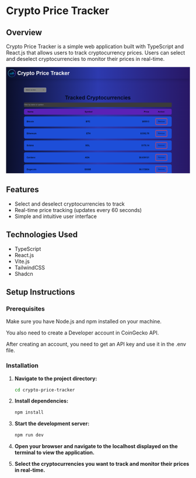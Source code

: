 # Crypto Price Tracker

## Overview

Crypto Price Tracker is a simple web application built with TypeScript and React.js that allows users to track cryptocurrency prices. Users can select and deselect cryptocurrencies to monitor their prices in real-time.

![Crypto Price Tracker Screenshot](./public/AppScreenshot1.png)

## Features

- Select and deselect cryptocurrencies to track
- Real-time price tracking (updates every 60 seconds)
- Simple and intuitive user interface

## Technologies Used

- TypeScript
- React.js
- Vite.js
- TailwindCSS
- Shadcn

## Setup Instructions

### Prerequisites

Make sure you have Node.js and npm installed on your machine.

You also need to create a Developer account in CoinGecko API.

After creating an account, you need to get an API key and use it in the .env file.

### Installation

1. **Navigate to the project directory:**

   ```bash
   cd crypto-price-tracker
   ```

2. **Install dependencies:**

   ```bash
   npm install
   ```

3. **Start the development server:**

   ```bash
   npm run dev
   ```

4. **Open your browser and navigate to the localhost displayed on the terminal to view the application.**

5. **Select the cryptocurrencies you want to track and monitor their prices in real-time.**
